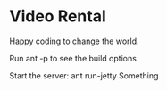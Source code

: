 Video Rental
=================

Happy coding to change the world.

Run ant -p to see the build options

Start the server: ant run-jetty
Something
